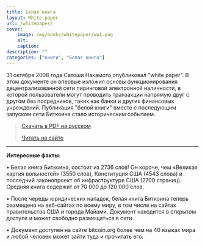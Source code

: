 ```yaml
---
title: Белая книга
layout: White paper
url: /whitepaper/
cover:
    image: img/books/whitepaper/wp1.png
    alt: 
    caption: 
description: ""
categories: ["Книги", "Белая книга"]
---
```



31 октября 2008 года Сатоши Накамото опубликовал "white paper". В этом документе он впервые изложил основы функционирования децентрализованной сети пиринговой электронной наличности, в которой пользователи могут проводить транзакции напрямую друг с другом без посредников, таких как банки и других финансовых учреждений. Публикация "белой книги" вместе с последующим запуском сети Биткоина стало историческим событием. 

> [Скачать в PDF на русском](https://bitcoin.org/files/bitcoin-paper/bitcoin_ru.pdf)
>
> [Читать на сайте](/whitepaper-bitcoin-ru/)

-----

**Интересные факты:**

• Белая книга Биткоина, состоит из 2736 слов! Он короче, чем «Великая хартия вольностей» (3550 слов), Конституция США (4543 слова) и последний законопроект об инфраструктуре США (2700 страниц). Средняя книга содержит от 70 000 до 120 000 слов.

• После череды юридических нападок, белая книга Биткоина теперь размещена на веб-сайтах по всему миру, в том числе на сайтах правительства США и города Майами. Документ находится в открытом доступе и может свободно размещаться в сети.

• Документ доступен на сайте bitcoin.org более чем на 40 языках мира и любой человек может зайти туда и прочитать его.